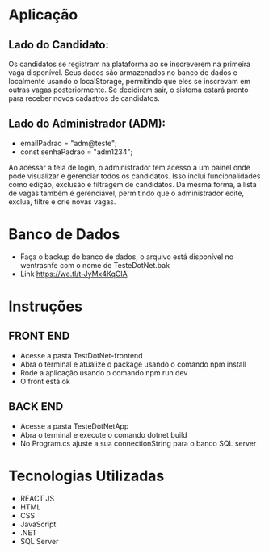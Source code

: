 # Aplicação

## Lado do Candidato:

Os candidatos se registram na plataforma ao se inscreverem na primeira vaga disponível. Seus dados são armazenados no banco de dados e localmente usando o localStorage, permitindo que eles se inscrevam em outras vagas posteriormente. Se decidirem sair, o sistema estará pronto para receber novos cadastros de candidatos.

## Lado do Administrador (ADM):

- emailPadrao = "adm@teste";
- const senhaPadrao = "adm1234";

Ao acessar a tela de login, o administrador tem acesso a um painel onde pode visualizar e gerenciar todos os candidatos. Isso inclui funcionalidades como edição, exclusão e filtragem de candidatos. Da mesma forma, a lista de vagas também é gerenciável, permitindo que o administrador edite, exclua, filtre e crie novas vagas.

# Banco de Dados

- Faça o backup do banco de dados, o arquivo está disponível no wentrasnfe com o nome de TesteDotNet.bak
- Link https://we.tl/t-JyMx4KqCIA

# Instruções

## FRONT END

- Acesse a pasta TestDotNet-frontend
- Abra o terminal e atualize o package usando o comando npm install
- Rode a aplicação usando o comando npm run dev
- O front está ok

## BACK END

- Acesse a pasta TesteDotNetApp
- Abra o terminal e execute o comando dotnet build
- No Program.cs ajuste a sua connectionString para o banco SQL server

# Tecnologias Utilizadas

- REACT JS
- HTML
- CSS
- JavaScript
- .NET
- SQL Server
